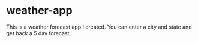 weather-app
===========

This is a weather forecast app I created. You can enter a city and state and get back a 5 day forecast.
